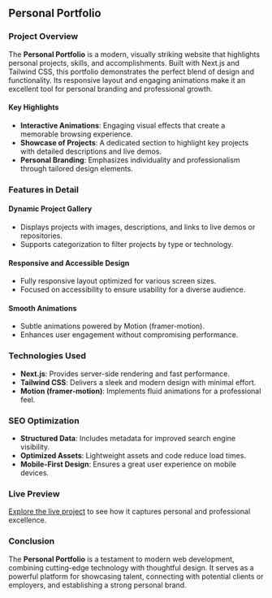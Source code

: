 ## Personal Portfolio

### Project Overview

The **Personal Portfolio** is a modern, visually striking website that highlights personal projects, skills, and accomplishments. Built with Next.js and Tailwind CSS, this portfolio demonstrates the perfect blend of design and functionality. Its responsive layout and engaging animations make it an excellent tool for personal branding and professional growth.

#### Key Highlights

- **Interactive Animations**: Engaging visual effects that create a memorable browsing experience.
- **Showcase of Projects**: A dedicated section to highlight key projects with detailed descriptions and live demos.
- **Personal Branding**: Emphasizes individuality and professionalism through tailored design elements.

### Features in Detail

#### Dynamic Project Gallery

- Displays projects with images, descriptions, and links to live demos or repositories.
- Supports categorization to filter projects by type or technology.

#### Responsive and Accessible Design

- Fully responsive layout optimized for various screen sizes.
- Focused on accessibility to ensure usability for a diverse audience.

#### Smooth Animations

- Subtle animations powered by Motion (framer-motion).
- Enhances user engagement without compromising performance.

### Technologies Used

- **Next.js**: Provides server-side rendering and fast performance.
- **Tailwind CSS**: Delivers a sleek and modern design with minimal effort.
- **Motion (framer-motion)**: Implements fluid animations for a professional feel.

### SEO Optimization

- **Structured Data**: Includes metadata for improved search engine visibility.
- **Optimized Assets**: Lightweight assets and code reduce load times.
- **Mobile-First Design**: Ensures a great user experience on mobile devices.

### Live Preview

[Explore the live project](#) to see how it captures personal and professional excellence.

### Conclusion

The **Personal Portfolio** is a testament to modern web development, combining cutting-edge technology with thoughtful design. It serves as a powerful platform for showcasing talent, connecting with potential clients or employers, and establishing a strong personal brand.
